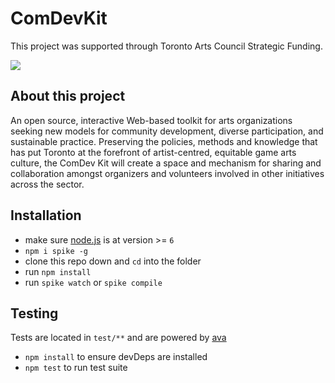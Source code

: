 # ComDevKit

This project was supported through Toronto Arts Council Strategic Funding.

![][image-1]

## About this project

An open source, interactive Web-based toolkit for arts organizations seeking new models for community development, diverse participation, and sustainable practice. Preserving the policies, methods and knowledge that has put Toronto at the forefront of artist-centred, equitable game arts culture, the ComDev Kit will create a space and mechanism for sharing and collaboration amongst organizers and volunteers involved in other initiatives across the sector.

[image-1]:	assets/images/tac-logo.png

## Installation

- make sure [node.js](http://nodejs.org) is at version >= `6`
- `npm i spike -g`
- clone this repo down and `cd` into the folder
- run `npm install`
- run `spike watch` or `spike compile`

## Testing

Tests are located in `test/**` and are powered by [ava](https://github.com/sindresorhus/ava)

- `npm install` to ensure devDeps are installed
- `npm test` to run test suite
